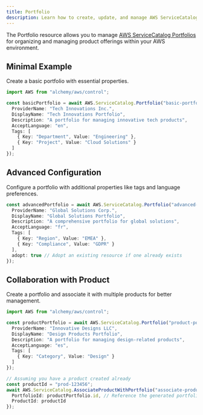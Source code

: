 ```yaml
---
title: Portfolio
description: Learn how to create, update, and manage AWS ServiceCatalog Portfolios using Alchemy Cloud Control.
---
```



The Portfolio resource allows you to manage [AWS ServiceCatalog Portfolios](https://docs.aws.amazon.com/servicecatalog/latest/userguide/) for organizing and managing product offerings within your AWS environment.

## Minimal Example

Create a basic portfolio with essential properties.

```ts
import AWS from "alchemy/aws/control";

const basicPortfolio = await AWS.ServiceCatalog.Portfolio("basic-portfolio", {
  ProviderName: "Tech Innovations Inc.",
  DisplayName: "Tech Innovations Portfolio",
  Description: "A portfolio for managing innovative tech products",
  AcceptLanguage: "en",
  Tags: [
    { Key: "Department", Value: "Engineering" },
    { Key: "Project", Value: "Cloud Solutions" }
  ]
});
```

## Advanced Configuration

Configure a portfolio with additional properties like tags and language preferences.

```ts
const advancedPortfolio = await AWS.ServiceCatalog.Portfolio("advanced-portfolio", {
  ProviderName: "Global Solutions Corp.",
  DisplayName: "Global Solutions Portfolio",
  Description: "A comprehensive portfolio for global solutions",
  AcceptLanguage: "fr",
  Tags: [
    { Key: "Region", Value: "EMEA" },
    { Key: "Compliance", Value: "GDPR" }
  ],
  adopt: true // Adopt an existing resource if one already exists
});
```

## Collaboration with Product

Create a portfolio and associate it with multiple products for better management.

```ts
import AWS from "alchemy/aws/control";

const productPortfolio = await AWS.ServiceCatalog.Portfolio("product-portfolio", {
  ProviderName: "Innovative Designs LLC",
  DisplayName: "Design Products Portfolio",
  Description: "A portfolio for managing design-related products",
  AcceptLanguage: "es",
  Tags: [
    { Key: "Category", Value: "Design" }
  ]
});

// Assuming you have a product created already
const productId = "prod-123456";
await AWS.ServiceCatalog.AssociateProductWithPortfolio("associate-product", {
  PortfolioId: productPortfolio.id, // Reference the generated portfolio ID
  ProductId: productId
});
```
